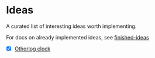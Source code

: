 # Ideas

A curated list of interesting ideas worth implementing.

For docs on already implemented ideas, see [finished-ideas](finished-ideas)

- [x] [Otherlog clock](finished-ideas/clock.md)
